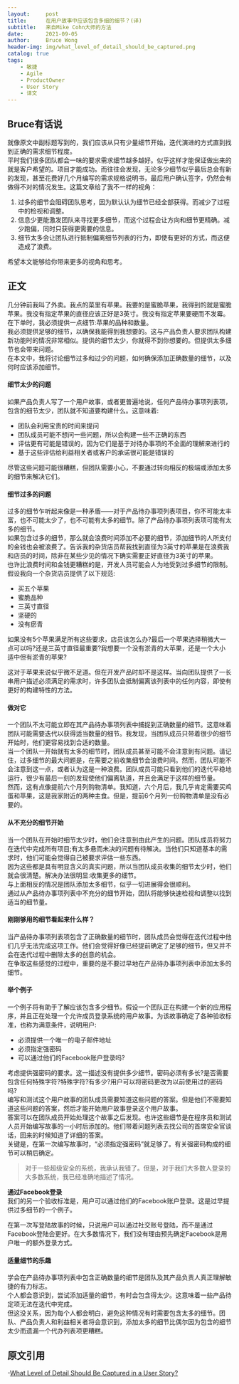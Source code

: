 ```yaml
---
layout:     post
title:      在用户故事中应该包含多细的细节？(译)
subtitle:   来自Mike Cohn大师的方法
date:       2021-09-05
author:     Bruce Wong
header-img: img/what_level_of_detail_should_be_captured.png 
catalog: true
tags:
    - 敏捷
    - Agile
    - ProductOwner
    - User Story
    - 译文
---
```


## Bruce有话说  
就像原文中副标题写到的，我们应该从只有少量细节开始，迭代演进的方式直到找到正确的需求细节程度。  
平时我们很多团队都会一味的要求需求细节越多越好。似乎这样才能保证做出来的就是客户希望的。项目才能成功。而往往会发现，无论多少细节似乎最后总会有新的发现，甚至花费好几个月编写的需求规格说明书，最后用户确认签字，仍然会有做得不对的情况发生。这篇文章给了我不一样的视角：  
1. 过多的细节会阻碍团队思考，因为默认认为细节已经全部获得。而减少了过程中的检视和调整。  
2. 信息少更能激发团队来寻找更多细节，而这个过程会让方向和细节更精确。减少跑偏，同时只获得更需要的信息。  
3. 细节太多会让团队进行抵制偏离细节列表的行为，即使有更好的方式，而这便造成了浪费。  

希望本文能够给你带来更多的视角和思考。  

## 正文  

几分钟前我叫了外卖。我点的菜里有苹果。我要的是蜜脆苹果，我得到的就是蜜脆苹果。我没有指定苹果的直径应该正好是3英寸。我没有指定苹果要硬而不发霉。在下单时，我必须提供一点细节:苹果的品种和数量。  
我必须提供足够的细节，以确保我能得到我想要的。这与产品负责人要求团队构建新功能时的情况非常相似。提供的细节太少，你就得不到你想要的。但提供太多细节也会带来问题。  
在本文中，我将讨论细节过多和过少的问题，如何确保添加正确数量的细节，以及何时应该添加细节。  

#### 细节太少的问题  
如果产品负责人写了一个用户故事，或者更普遍地说，任何产品待办事项列表项，包含的细节太少，团队就不知道要构建什么。这意味着:  
+ 团队会利用宝贵的时间来提问  
+ 团队成员可能不想问一些问题，所以会构建一些不正确的东西  
+ 评估更有可能是错误的，因为它们是基于对待办事项的不全面的理解来进行的  
+ 基于这些评估给利益相关者或客户的承诺很可能是错误的  

尽管这些问题可能很糟糕，但团队需要小心，不要通过转向相反的极端或添加太多的细节来解决它们。  
#### 细节过多的问题  
过多的细节乍听起来像是一种矛盾——对于产品待办事项列表项目，你不可能太丰富，也不可能太少了，也不可能有太多的细节。除了产品待办事项列表项可能有太多的细节。  
如果包含过多的细节，那么就会浪费时间添加不必要的细节，添加细节的人所支付的金钱也会被浪费了。告诉我的杂货店员帮我找到直径为3英寸的苹果是在浪费我和店员的时间，除非在某些少见的情况下确实需要正好直径为3英寸的苹果。   
也许比浪费时间和金钱更糟糕的是，开发人员可能会人为地受到过多细节的限制。假设我向一个杂货店员提供了以下规范:  
+ 买五个苹果  
+ 蜜脆品种  
+ 三英寸直径  
+ 坚硬的 
+ 没有瘀青  

如果没有5个苹果满足所有这些要求，店员该怎么办?最后一个苹果选择稍微大一点可以吗?还是三英寸直径最重要?我想要一个没有淤青的大苹果，还是一个大小适中但有淤青的苹果?  

这对于苹果来说似乎微不足道。但在开发产品时却不是这样。当向团队提供了一长串用户描述必须满足的需求时，许多团队会抵制偏离该列表中的任何内容，即使有更好的构建特性的方法。  

#### 做对它  
一个团队不太可能立即在其产品待办事项列表中捕捉到正确数量的细节。这意味着团队可能需要迭代以获得适当数量的细节。我发现，当团队成员只带着很少的细节开始时，他们更容易找到合适的数量。  
当一个团队一开始就有太多的细节时，团队成员甚至可能不会注意到有问题。请记住，过多细节的最大问题是，在需要之前收集细节会浪费时间。然而，团队可能不会注意到这一点，或者认为这是一种浪费。团队成员可能只看到他们的迭代平稳地运行，很少有最后一刻的发现使他们偏离轨道，并且会满足于这样的细节量。  
然而，这有点像提前六个月列购物清单。我知道，六个月后，我几乎肯定需要买鸡蛋和苹果，这是我家附近的两种主食。但是，提前6个月列一份购物清单是没有必要的。  

#### 从不充分的细节开始  
当一个团队在开始时细节太少时，他们会注意到由此产生的问题。团队成员将努力在迭代中完成所有项目;有太多悬而未决的问题有待解决。当他们只知道基本的需求时，他们可能会觉得自己被要求评估一些东西。  
因为这些都是具有明显含义的真实问题，所以当团队成员收集的细节太少时，他们就会很清楚。解决办法很明显:收集更多的细节。  
与上面相反的情况是团队添加太多细节，似乎一切进展得会很顺利。  
通过从产品待办事项列表中不充分的细节开始，团队将能够快速检视和调整以找到适当的细节量。  

#### 刚刚够用的细节看起来什么样？  
当产品待办事项列表项包含了正确数量的细节时，团队成员会觉得在迭代过程中他们几乎无法完成这项工作。他们会觉得好像已经提前确定了足够的细节，但又并不会在迭代过程中删除太多的创意的机会。  
在争取这些感觉的过程中，重要的是不要过早地在产品待办事项列表中添加太多的细节。  

#### 举个例子  
一个例子将有助于了解应该包含多少细节。假设一个团队正在构建一个新的应用程序，并且正在处理一个允许成员登录系统的用户故事。为该故事确定了各种验收标准，也称为满意条件，说明用户:  
+ 必须提供一个唯一的电子邮件地址  
+ 必须指定强密码  
+ 可以通过他们的Facebook账户登录吗?  

考虑提供强密码的要求。这一描述没有提供多少细节。密码必须有多长?是否需要包含任何特殊字符?特殊字符?有多少?用户可以将密码更改为以前使用过的密码吗?  
编写和测试这个用户故事的团队成员需要知道这些问题的答案。但是他们不需要知道这些问题的答案，然后才能开始用户故事登录这个用户故事。  
答案可以在团队成员开始处理这个故事之后发现。也许这些细节是在程序员和测试人员开始编写故事的一小时后添加的。他们带着问题列表去找公司的首席安全官谈话，回来的时候知道了详细的答案。  
关键是，在第一次编写故事时，“必须指定强密码”就足够了。有关强密码构成的细节可以稍后确定。  
> 对于一些超级安全的系统，我承认我错了。但是，对于我们大多数人登录的大多数系统，我已经准确地描述了情况。  

**通过Facebook登录**  
我们的另一个验收标准是，用户可以通过他们的Facebook账户登录。这是过早提供过多细节的一个例子。  

在第一次写登陆故事的时候，只说用户可以通过社交账号登陆，而不是通过Facebook登陆会更好。在大多数情况下，我们没有理由预先确定Facebook是用户唯一的额外登录方式。  

#### 适量细节的乐趣   
学会在产品待办事项列表中包含正确数量的细节是团队及其产品负责人真正理解敏捷的有力标志。  
个人都会意识到，尝试添加适量的细节，有时会包含得太少。这意味着一些产品待定项无法在迭代中完成。  
但这没关系，因为每个人都会明白，避免这种情况有时需要包含太多的细节。团队、产品负责人和利益相关者将会意识到，添加太多的细节比偶尔因为包含的细节太少而遗漏一个代办列表项更糟糕。  

## 原文引用  
-[What Level of Detail Should Be Captured in a User Story?](https://www.mountaingoatsoftware.com/blog/what-level-of-detail-should-be-captured-in-a-user-story)

